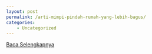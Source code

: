 ```yaml
---
layout: post
permalink: /arti-mimpi-pindah-rumah-yang-lebih-bagus/
categories:
    - Uncategorized
---
```


[Baca Selengkapnya](/08)